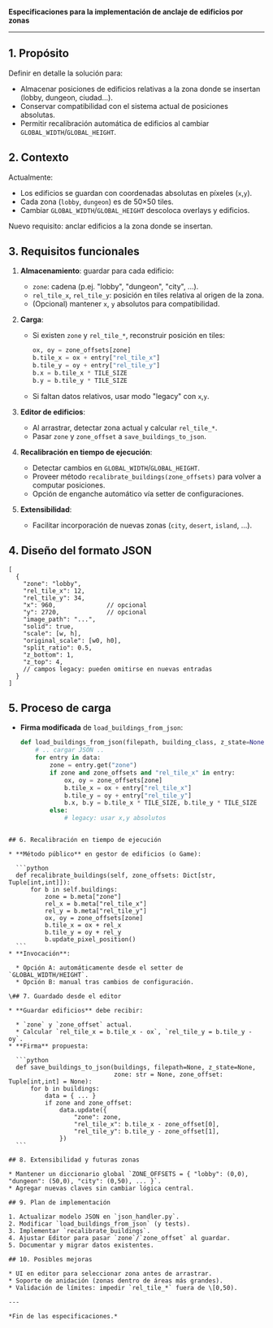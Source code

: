 **Especificaciones para la implementación de anclaje de edificios por zonas**

---

## 1. Propósito

Definir en detalle la solución para:

* Almacenar posiciones de edificios relativas a la zona donde se insertan (lobby, dungeon, ciudad...).
* Conservar compatibilidad con el sistema actual de posiciones absolutas.
* Permitir recalibración automática de edificios al cambiar `GLOBAL_WIDTH`/`GLOBAL_HEIGHT`.

## 2. Contexto

Actualmente:

* Los edificios se guardan con coordenadas absolutas en píxeles (`x`,`y`).
* Cada zona (`lobby`, `dungeon`) es de 50×50 tiles.
* Cambiar `GLOBAL_WIDTH`/`GLOBAL_HEIGHT` descoloca overlays y edificios.

Nuevo requisito: anclar edificios a la zona donde se insertan.

## 3. Requisitos funcionales

1. **Almacenamiento**: guardar para cada edificio:

   * `zone`: cadena (p.ej. "lobby", "dungeon", "city", ...).
   * `rel_tile_x`, `rel_tile_y`: posición en tiles relativa al origen de la zona.
   * (Opcional) mantener `x`, `y` absolutos para compatibilidad.
2. **Carga**:

   * Si existen `zone` y `rel_tile_*`, reconstruir posición en tiles:

     ```python
     ox, oy = zone_offsets[zone]
     b.tile_x = ox + entry["rel_tile_x"]
     b.tile_y = oy + entry["rel_tile_y"]
     b.x = b.tile_x * TILE_SIZE
     b.y = b.tile_y * TILE_SIZE
     ```
   * Si faltan datos relativos, usar modo "legacy" con `x`,`y`.
3. **Editor de edificios**:

   * Al arrastrar, detectar zona actual y calcular `rel_tile_*`.
   * Pasar `zone` y `zone_offset` a `save_buildings_to_json`.
4. **Recalibración en tiempo de ejecución**:

   * Detectar cambios en `GLOBAL_WIDTH`/`GLOBAL_HEIGHT`.
   * Proveer método `recalibrate_buildings(zone_offsets)` para volver a computar posiciones.
   * Opción de enganche automático vía setter de configuraciones.
5. **Extensibilidad**:

   * Facilitar incorporación de nuevas zonas (`city`, `desert`, `island`, ...).

## 4. Diseño del formato JSON

```jsonc
[
  {
    "zone": "lobby",
    "rel_tile_x": 12,
    "rel_tile_y": 34,
    "x": 960,              // opcional
    "y": 2720,             // opcional
    "image_path": "...",
    "solid": true,
    "scale": [w, h],
    "original_scale": [w0, h0],
    "split_ratio": 0.5,
    "z_bottom": 1,
    "z_top": 4,
    // campos legacy: pueden omitirse en nuevas entradas
  }
]
```

## 5. Proceso de carga

- **Firma modificada** de `load_buildings_from_json`:
  ```python
  def load_buildings_from_json(filepath, building_class, z_state=None, zone_offsets: Dict[str, Tuple[int,int]] = None):
      # .. cargar JSON ..
      for entry in data:
          zone = entry.get("zone")
          if zone and zone_offsets and "rel_tile_x" in entry:
              ox, oy = zone_offsets[zone]
              b.tile_x = ox + entry["rel_tile_x"]
              b.tile_y = oy + entry["rel_tile_y"]
              b.x, b.y = b.tile_x * TILE_SIZE, b.tile_y * TILE_SIZE
          else:
              # legacy: usar x,y absolutos
````

## 6. Recalibración en tiempo de ejecución

* **Método público** en gestor de edificios (o Game):

  ```python
  def recalibrate_buildings(self, zone_offsets: Dict[str, Tuple[int,int]]):
      for b in self.buildings:
          zone = b.meta["zone"]
          rel_x = b.meta["rel_tile_x"]
          rel_y = b.meta["rel_tile_y"]
          ox, oy = zone_offsets[zone]
          b.tile_x = ox + rel_x
          b.tile_y = oy + rel_y
          b.update_pixel_position()
  ```
* **Invocación**:

  * Opción A: automáticamente desde el setter de `GLOBAL_WIDTH/HEIGHT`.
  * Opción B: manual tras cambios de configuración.

\## 7. Guardado desde el editor

* **Guardar edificios** debe recibir:

  * `zone` y `zone_offset` actual.
  * Calcular `rel_tile_x = b.tile_x - ox`, `rel_tile_y = b.tile_y - oy`.
* **Firma** propuesta:

  ```python
  def save_buildings_to_json(buildings, filepath=None, z_state=None,
                             zone: str = None, zone_offset: Tuple[int,int] = None):
      for b in buildings:
          data = { ... }
          if zone and zone_offset:
              data.update({
                  "zone": zone,
                  "rel_tile_x": b.tile_x - zone_offset[0],
                  "rel_tile_y": b.tile_y - zone_offset[1],
              })
  ```

## 8. Extensibilidad y futuras zonas

* Mantener un diccionario global `ZONE_OFFSETS = { "lobby": (0,0), "dungeon": (50,0), "city": (0,50), ... }`.
* Agregar nuevas claves sin cambiar lógica central.

## 9. Plan de implementación

1. Actualizar modelo JSON en `json_handler.py`.
2. Modificar `load_buildings_from_json` (y tests).
3. Implementar `recalibrate_buildings`.
4. Ajustar Editor para pasar `zone`/`zone_offset` al guardar.
5. Documentar y migrar datos existentes.

## 10. Posibles mejoras

* UI en editor para seleccionar zona antes de arrastrar.
* Soporte de anidación (zonas dentro de áreas más grandes).
* Validación de límites: impedir `rel_tile_*` fuera de \[0,50).

---

*Fin de las especificaciones.*

